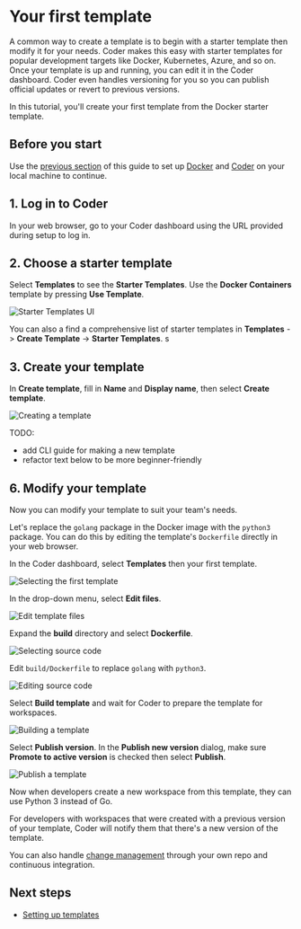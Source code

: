 # Your first template

A common way to create a template is to begin with a starter template then
modify it for your needs. Coder makes this easy with starter templates for
popular development targets like Docker, Kubernetes, Azure, and so on. Once your
template is up and running, you can edit it in the Coder dashboard. Coder even
handles versioning for you so you can publish official updates or revert to
previous versions.

In this tutorial, you'll create your first template from the Docker starter
template.

## Before you start

Use the [previous section](./local-deploy.md) of this guide to set up
[Docker](https://docs.docker.com/get-docker/) and [Coder](../install/cli.md) on
your local machine to continue.

## 1. Log in to Coder

In your web browser, go to your Coder dashboard using the URL provided during
setup to log in.

## 2. Choose a starter template

Select **Templates** to see the **Starter Templates**. Use the **Docker
Containers** template by pressing **Use Template**.

![Starter Templates UI](../images/start/starter-templates.png)

You can also a find a comprehensive list of starter templates in **Templates**
-> **Create Template** -> **Starter Templates**. s

## 3. Create your template

In **Create template**, fill in **Name** and **Display name**, then select
**Create template**.

![Creating a template](../images/start/create-template.png)

TODO:

- add CLI guide for making a new template
- refactor text below to be more beginner-friendly

<!-- ## 4. Create a workspace from your template

When the template is ready, select **Create Workspace**.

![Template Preview](../images/start/template-preview.png)

In **New workspace**, fill in **Name** then scroll down to select **Create
Workspace**.

![Create Workspace](../images/start/create-workspace.png)

Coder starts your new workspace from your template.

After a few seconds, your workspace is ready to use.

![Workspace is ready](../images/templates/workspace-ready.png)

## 5. Try out your new workspace

This starter template lets you connect to your workspace in a few ways:

- VS Code Desktop: Loads your workspace into
  [VS Code Desktop](https://code.visualstudio.com/Download) installed on your
  local computer.
- code-server: Opens [browser-based VS Code](../ides/web-ides.md) with your
  workspace.
- Terminal: Opens a browser-based terminal with a shell in the workspace's
  Docker instance.
- SSH: Use SSH to log in to the workspace from your local machine. If you
  haven't already, you'll have to install Coder on your local machine to
  configure your SSH client.

> [!TIP]
> You can edit the template to let developers connect to a workspace in
> [a few more ways](../ides.md).

When you're done, you can stop the workspace. -->

## 6. Modify your template

Now you can modify your template to suit your team's needs.

Let's replace the `golang` package in the Docker image with the `python3`
package. You can do this by editing the template's `Dockerfile` directly in your
web browser.

In the Coder dashboard, select **Templates** then your first template.

![Selecting the first template](../images/templates/select-template.png)

In the drop-down menu, select **Edit files**.

![Edit template files](../images/templates/edit-files.png)

Expand the **build** directory and select **Dockerfile**.

![Selecting source code](../images/templates/source-code.png)

Edit `build/Dockerfile` to replace `golang` with `python3`.

![Editing source code](../images/templates/edit-source-code.png)

Select **Build template** and wait for Coder to prepare the template for
workspaces.

![Building a template](../images/templates/build-template.png)

Select **Publish version**. In the **Publish new version** dialog, make sure
**Promote to active version** is checked then select **Publish**.

![Publish a template](../images/templates/publish.png)

Now when developers create a new workspace from this template, they can use
Python 3 instead of Go.

For developers with workspaces that were created with a previous version of your
template, Coder will notify them that there's a new version of the template.

You can also handle
[change management](../admin/templates/managing-templates/change-management.md)
through your own repo and continuous integration.

## Next steps

- [Setting up templates](../admin/templates/creating-templates.md)
